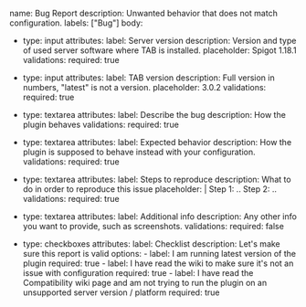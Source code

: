name: Bug Report
description: Unwanted behavior that does not match configuration.
labels: ["Bug"]
body:
  - type: input
    attributes:
      label: Server version
      description: Version and type of used server software where TAB is installed.
      placeholder: Spigot 1.18.1
    validations:
      required: true

  - type: input
    attributes:
      label: TAB version
      description: Full version in numbers, "latest" is not a version.
      placeholder: 3.0.2
    validations:
      required: true

  - type: textarea
    attributes:
      label: Describe the bug
      description: How the plugin behaves
    validations:
      required: true

  - type: textarea
    attributes:
      label: Expected behavior
      description: How the plugin is supposed to behave instead with your configuration.
    validations:
      required: true

  - type: textarea
    attributes:
      label: Steps to reproduce
      description: What to do in order to reproduce this issue
      placeholder: |
        Step 1: ..
        Step 2: ..
    validations:
      required: true

  - type: textarea
    attributes:
      label: Additional info
      description: Any other info you want to provide, such as screenshots.
    validations:
      required: false
  - type: checkboxes
    attributes:
      label: Checklist
      description: Let's make sure this report is valid
      options:
        - label: I am running latest version of the plugin
          required: true
        - label: I have read the wiki to make sure it's not an issue with configuration
          required: true
        - label: I have read the Compatibility wiki page and am not trying to run the plugin on an unsupported server version / platform
          required: true
